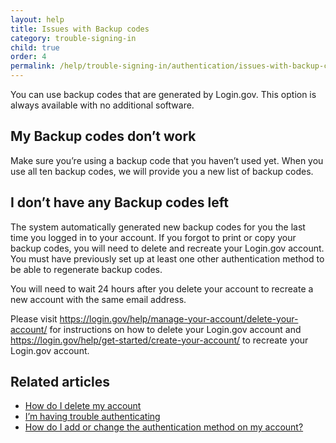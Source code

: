 ```yaml
---
layout: help
title: Issues with Backup codes
category: trouble-signing-in
child: true
order: 4
permalink: /help/trouble-signing-in/authentication/issues-with-backup-codes/
---
```


You can use backup codes that are generated by Login.gov. This option is always available with no additional software.

## My Backup codes don’t work

Make sure you’re using a backup code that you haven’t used yet. When you use all ten backup codes, we will provide you a new list of backup codes.

## I don’t have any Backup codes left

The system automatically generated new backup codes for you the last time you logged in to your account. If you forgot to print or copy your backup codes, you will need to delete and recreate your Login.gov account. You must have previously set up at least one other authentication method to be able to regenerate backup codes.

You will need to wait 24 hours after you delete your account to recreate a new account with the same email address.

Please visit <https://login.gov/help/manage-your-account/delete-your-account/> for instructions on how to delete your Login.gov account and <https://login.gov/help/get-started/create-your-account/> to recreate your Login.gov account.

## Related articles

* [How do I delete my account](/help/manage-your-account/delete-your-account/)
* [I’m having trouble authenticating](/help/trouble-signing-in/issues-with-authentication-methods/)
* [How do I add or change the authentication method on my account?](/help/manage-your-account/add-or-change-your-authentication-method/)
